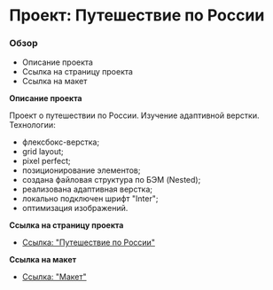 # Проект: Путешествие по России

### Обзор
* Описание проекта
* Cсылка на страницу проекта
* Cсылка на макет

**Описание проекта**

Проект о путешествии по России. Изучение адаптивной верстки.
Технологии: 
* флексбокс-верстка; 
* grid layout; 
* pixel perfect;
* позиционирование элементов;
* создана файловая структура по БЭМ (Nested);
* реализована адаптивная верстка; 
* локально подключен шрифт "Inter";
* оптимизация изображений.

**Cсылка на страницу проекта**

* [Ссылка: "Путешествие по России"](https://mariyazakharova73.github.io/russian-travel/index.html)

**Cсылка на макет**

* [Ссылка: "Макет"](https://www.figma.com/file/5S2WSbEFL6awjVWJ0NWL8Q/Sprint-3_-Russia-_-desktop-%2B-mobile?node-id=28503%3A0)

